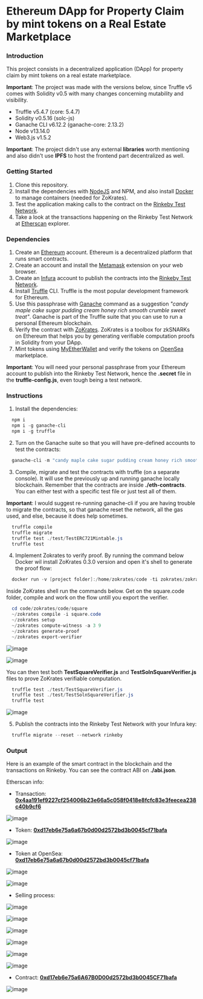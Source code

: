 # Ethereum DApp for Property Claim by mint tokens on a Real Estate Marketplace

### Introduction

This project consists in a decentralized application (DApp) for property claim by mint tokens on a real estate marketplace.

**Important**: The project was made with the versions below, since Truffle v5 comes with Solidity v0.5 with many changes concerning mutability and visibility.

- Truffle v5.4.7 (core: 5.4.7)
- Solidity v0.5.16 (solc-js)
- Ganache CLI v6.12.2 (ganache-core: 2.13.2)
- Node v13.14.0
- Web3.js v1.5.2

**Important**: The project didn't use any external **libraries** worth mentioning and also didn't use **IPFS** to host the frontend part decentralized as well.

### Getting Started

1. Clone this repository.
2. Install the dependencies with [NodeJS](https://nodejs.org/en/) and NPM, and also install [Docker](https://www.docker.com/) to manage containers (needed for ZoKrates).
3. Test the application making calls to the contract on the [Rinkeby Test Network](https://rinkeby.etherscan.io/).
4. Take a look at the transactions happening on the Rinkeby Test Network at [Etherscan](https://rinkeby.etherscan.io/) explorer.

### Dependencies

1. Create an [Ethereum](https://ethereum.org/en/) account. Ethereum is a decentralized platform that runs smart contracts.
2. Create an account and install the [Metamask](https://metamask.io/) extension on your web browser.
3. Create an [Infura](https://infura.io/) account to publish the contracts into the [Rinkeby Test Network](https://rinkeby.etherscan.io/).
4. Install [Truffle](https://www.trufflesuite.com/truffle) CLI. Truffle is the most popular development framework for Ethereum.
5. Use this passphrase with [Ganache](https://www.trufflesuite.com/ganache) command as a suggestion _"candy maple cake sugar pudding cream honey rich smooth crumble sweet treat"_. Ganache is part of the Truffle suite that you can use to run a personal Ethereum blockchain.
6. Verify the contract with [ZoKrates](https://zokrates.github.io/). ZoKrates is a toolbox for zkSNARKs on Ethereum that helps you by generating verifiable computation proofs in Solidity from your DApp.
7. Mint tokens using [MyEtherWallet](https://www.myetherwallet.com/) and verify the tokens on [OpenSea](https://opensea.io/) marketplace.

**Important**: You will need your personal passphrase from your Ethereum account to publish into the Rinkeby Test Network, hence the **.secret** file in the **truffle-config.js**, even tough being a test network.

### Instructions

1. Install the dependencies:

```powershell
  npm i
  npm i -g ganache-cli
  npm i -g truffle
```

2. Turn on the Ganache suite so that you will have pre-defined accounts to test the contracts:

```powershell
  ganache-cli -m "candy maple cake sugar pudding cream honey rich smooth crumble sweet treat"
```

3. Compile, migrate and test the contracts with truffle (on a separate console). It will use the previously up and running ganache locally blockchain. Remember that the contracts are inside **./eth-contracts**. You can either test with a specific test file or just test all of them.

**Important**: I would suggest re-running ganache-cli if you are having trouble to migrate the contracts, so that ganache reset the network, all the gas used, and else, because it does help sometimes.

```powershell
  truffle compile
  truffle migrate
  truffle test ./test/TestERC721Mintable.js
  truffle test
```

4. Implement Zokrates to verify proof. By running the command below Docker wil install ZoKrates 0.3.0 version and open it's shell to generate the proof flow:

```powershell
  docker run -v [project folder]:/home/zokrates/code -ti zokrates/zokrates:0.3.0 /bin/bash
```

Inside ZoKrates shell run the commands below. Get on the square.code folder, compile and work on the flow untill you export the verifier.

```powershell
  cd code/zokrates/code/square
  ~/zokrates compile -i square.code
  ~/zokrates setup
  ~/zokrates compute-witness -a 3 9
  ~/zokrates generate-proof
  ~/zokrates export-verifier
```

![image](https://user-images.githubusercontent.com/29313947/131013258-fff46af0-ce64-4150-9b65-a2bf6e4e8741.png)

![image](https://user-images.githubusercontent.com/29313947/131013461-2b65f6b2-f494-4caa-b0ea-dabc3e275144.png)

You can then test both **TestSquareVerifier.js** and **TestSolnSquareVerifier.js** files to prove ZoKrates verifiable computation.

```powershell
  truffle test ./test/TestSquareVerifier.js
  truffle test ./test/TestSolnSquareVerifier.js
  truffle test
```

![image](https://user-images.githubusercontent.com/29313947/130992978-04f2e7bf-c77d-4e50-b442-a9a2e8e23a39.png)

5. Publish the contracts into the Rinkeby Test Network with your Infura key:

```powershell
  truffle migrate --reset --network rinkeby
```

### Output

Here is an example of the smart contract in the blockchain and the transactions on Rinkeby. You can see the contract ABI on **./abi.json**.

Etherscan info:

- Transaction: [**0x4aa191ef9227cf254006b23e66a5c058f0418e8fcfc83e3feecea238c40b9cf6**](https://rinkeby.etherscan.io/tx/0x4aa191ef9227cf254006b23e66a5c058f0418e8fcfc83e3feecea238c40b9cf6)

![image](https://user-images.githubusercontent.com/29313947/131010995-57008276-6dd1-4993-8fbc-57b5997d4f04.png)

- Token: [**0xd17eb6e75a6a67b0d00d2572bd3b0045cf71bafa**](https://rinkeby.etherscan.io/token/0xd17eb6e75a6a67b0d00d2572bd3b0045cf71bafa?a=1)

![image](https://user-images.githubusercontent.com/29313947/131011036-650df4bc-401f-41d9-8bc5-937ee92ab4e3.png)

- Token at OpenSea: [**0xd17eb6e75a6a67b0d00d2572bd3b0045cf71bafa**](https://testnets.opensea.io/assets/0xd17eb6e75a6a67b0d00d2572bd3b0045cf71bafa/1)

![image](https://user-images.githubusercontent.com/29313947/131011332-87d18f25-639b-4fc6-9155-a374a2befc30.png)

![image](https://user-images.githubusercontent.com/29313947/131011384-8cd2a2d4-8e55-44b2-8389-fdab75950e11.png)

- Selling process:

![image](https://user-images.githubusercontent.com/29313947/131011449-7ee2023b-48e2-4f54-8445-e2b6e13bc708.png)

![image](https://user-images.githubusercontent.com/29313947/131011496-fa7b4fd6-f615-4fb6-8750-e226fe46e5e0.png)

![image](https://user-images.githubusercontent.com/29313947/131011526-b9adc30a-8607-4002-a736-62f5314d8d1d.png)

![image](https://user-images.githubusercontent.com/29313947/131011556-6217f277-a314-4a7c-9582-f51f0325a1fe.png)

![image](https://user-images.githubusercontent.com/29313947/131011582-bf8678b7-0100-45fa-a59d-0bf28a0c5509.png)

![image](https://user-images.githubusercontent.com/29313947/131011862-4bc0ad16-96e9-4b78-8b65-3e32e1a6e742.png)

- Contract: [**0xd17eb6e75a6A67B0D00d2572bd3b0045CF71bafa**](https://rinkeby.etherscan.io/address/0xd17eb6e75a6a67b0d00d2572bd3b0045cf71bafa)

![image](https://user-images.githubusercontent.com/29313947/131011785-80cda093-c8ca-44af-9cc2-47c5b808c32a.png)
